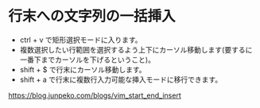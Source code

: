 
# 行末への文字列の一括挿入
- ctrl + v で矩形選択モードに入ります。
- 複数選択したい行範囲を選択するよう上下にカーソル移動します(要するに一番下までカーソルを下げるということ)。
- shift + $ で行末にカーソル移動します。
- shift + a で行末に複数行入力可能な挿入モードに移行できます。

https://blog.junpeko.com/blogs/vim_start_end_insert
